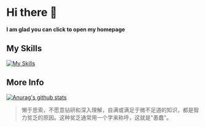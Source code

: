 # Hi there 👋

**I am glad you can click to open my homepage**

## My Skills

[![My Skills](https://skillicons.dev/icons?i=go,php,lua,python,vue,linux,k8s,docker,mysql,mongodb,redis,kafka,rabbitmq,laravel&perline=10)](https://skillicons.dev)

## More Info

[![Anurag's github stats](https://github-readme-stats.vercel.app/api?username=HiJohnnyLee)](https://github.com/HiJohnnyLee)

> 懒于思索，不愿意钻研和深入理解，自满或满足于微不足道的知识，都是智力贫乏的原因。这种贫乏通常用一个字来称呼，这就是"愚蠢"。
